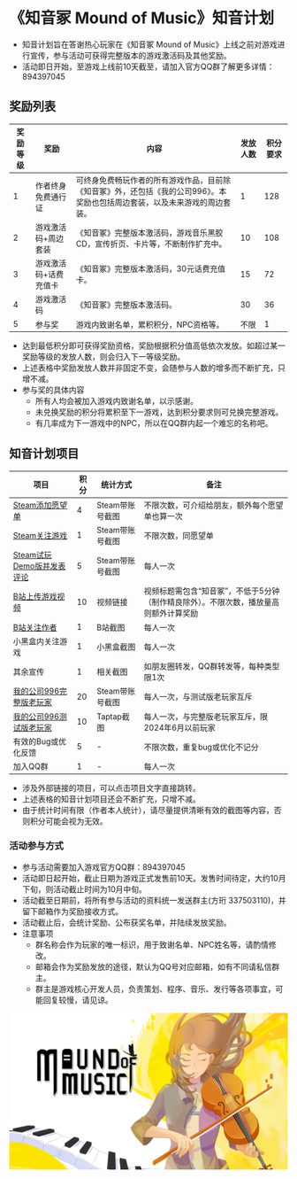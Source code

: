 # 《知音冢 Mound of Music》知音计划

- 知音计划旨在答谢热心玩家在《知音冢 Mound of Music》上线之前对游戏进行宣传，参与活动可获得完整版本的游戏激活码及其他奖励。
- 活动即日开始，至游戏上线前10天截至，请加入官方QQ群了解更多详情：894397045

## 奖励列表

奖励等级|奖励|内容|发放人数|积分要求
--|--|--|--|--
1|作者终身免费通行证|可终身免费畅玩作者的所有游戏作品，目前除《知音冢》外，还包括《我的公司996》。本奖励也包括周边套装，以及未来游戏的周边套装。|1|128
2|游戏激活码+周边套装|《知音冢》完整版本激活码，游戏音乐黑胶CD，宣传折页、卡片等，不断制作扩充中。|10|108
3|游戏激活码+话费充值卡|《知音冢》完整版本激活码，30元话费充值卡。|15|72
4|游戏激活码|《知音冢》完整版本激活码。|30|36
5|参与奖|游戏内致谢名单，累积积分，NPC资格等。|不限|1

- 达到最低积分即可获得奖励资格，奖励根据积分值高低依次发放。如超过某一奖励等级的发放人数，则会归入下一等级奖励。
- 上述表格中奖励发放人数并非固定不变，会随参与人数的增多而不断扩充，只增不减。
- 参与奖的具体内容
    - 所有人均会被加入游戏内致谢名单，以示感谢。
    - 未兑换奖励的积分将累积至下一游戏，达到积分要求则可兑换完整游戏。
    - 有几率成为下一游戏中的NPC，所以在QQ群内起一个难忘的名称吧。

## 知音计划项目
项目|积分|统计方式|备注
--|--|--|--
[Steam添加愿望单](https://store.steampowered.com/app/2911340/Mound_of_Music/)|4|Steam带账号截图|不限次数，可介绍给朋友，额外每个愿望单也算一次
[Steam关注游戏](https://store.steampowered.com/app/2911340/Mound_of_Music/)|1|Steam带账号截图|不限次数，同愿望单
[Steam试玩Demo版并发表评论](https://store.steampowered.com/app/2924000/Mound_of_Music_Demo/)|5|Steam带账号截图|每人一次
[B站上传游戏视频](https://www.bilibili.com/)|10|视频链接|视频标题需包含“知音冢”，不低于5分钟（制作精良除外）。不限次数，播放量高则额外计算奖励
[B站关注作者](https://space.bilibili.com/412487116)|1|B站截图|每人一次
小黑盒内关注游戏|1|小黑盒截图|每人一次
其余宣传|1|相关截图|如朋友圈转发，QQ群转发等，每种类型限1次
[我的公司996完整版老玩家](https://store.steampowered.com/app/1249060/MyCompany996/)|20|Steam带账号截图|每人一次，与测试版老玩家互斥
[我的公司996测试版老玩家](https://www.taptap.cn/app/177769)|10|Taptap截图|每人一次，与完整版老玩家互斥，限2024年6月以前玩家
有效的Bug或优化反馈|5|-|不限次数，重复bug或优化不记分
加入QQ群|1|-|每人一次

- 涉及外部链接的项目，可以点击项目文字直接跳转。
- 上述表格的知音计划项目还会不断扩充，只增不减。
- 由于统计时间有限（作者本人统计），请尽量提供清晰有效的截图等内容，否则积分可能会视为无效。

### 活动参与方式
- 参与活动需要加入游戏官方QQ群：894397045
- 活动即日起开始，截止日期为游戏正式发售前10天。发售时间待定，大约10月下旬，则活动截止时间为10月中旬。
- 活动截至日期前，将所有参与活动的资料统一发送群主(方珩 337503110)，并留下邮箱作为奖励接收方式。
- 活动截止后，会统计奖励、公布获奖名单，并陆续发放奖励。
- 注意事项
    - 群名称会作为玩家的唯一标识，用于致谢名单、NPC姓名等，请酌情修改。
    - 邮箱会作为奖励发放的途径，默认为QQ号对应邮箱，如有不同请私信群主。
    - 群主是游戏核心开发人员，负责策划、程序、音乐、发行等各项事宜，可能回复较慢，请见谅。

![Mound of Music](moundofmusic.png)